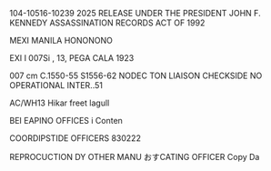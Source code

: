 104-10516-10239 2025 RELEASE UNDER THE PRESIDENT JOHN F. KENNEDY ASSASSINATION RECORDS ACT OF 1992

MEXI MANILA HONONONO

EXI
I
007Si
, 13, PEGA CALA 1923

007 cm C.1550-55
S1556-62
NODEC TON LIAISON CHECKSIDE NO OPERATIONAL INTER..51

AC/WH13
Hikar
freet
lagull

ΒΕΙ ΕΑΡΙΝΟ OFFICES
i
Conten

COORDIPSTIDE OFFICERS
830222

REPROCUCTION DY OTHER MANU
おすCATING
OFFICER
Copy Da
